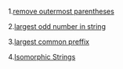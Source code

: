 1.[remove outermost parentheses](https://leetcode.com/problems/remove-outermost-parentheses/solutions/3551123/solution/)

2.[largest odd number in string](https://leetcode.com/problems/largest-odd-number-in-string/submissions/1524196397/)

3.[largest common preffix](https://leetcode.com/problems/longest-common-prefix/)

4.[Isomorphic Strings](https://leetcode.com/problems/isomorphic-strings/submissions/1525263470/)
